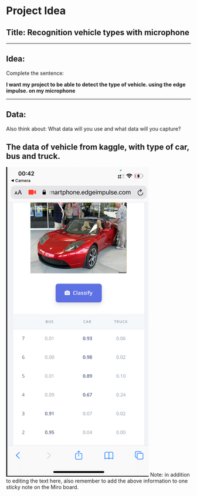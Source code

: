 # Project Idea

## Title: Recognition vehicle types with microphone

---

## Idea: 
Complete the sentence:

**I want my project to be able to detect the type of vehicle. using the edge impulse. on my microphone**



---

## Data:
Also think about: 
What data will you use and what data will you capture?

The data of vehicle from kaggle, with type of car, bus and truck.
----


![test](./PICTURE/test.png) 
Note: in addition to editing the text here, also remember to add the above information to one sticky note on the Miro board.
